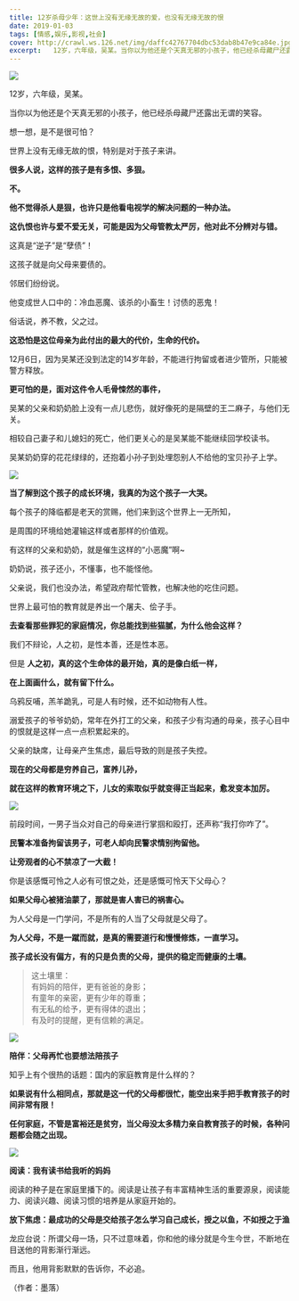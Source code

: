 ```yaml
---
title: 12岁杀母少年：这世上没有无缘无故的爱，也没有无缘无故的恨
date: 2019-01-03
tags: [情感,娱乐,影视,社会]
cover: http://crawl.ws.126.net/img/daffc42767704dbc53dab8b47e9ca84e.jpg
excerpt:   12岁，六年级，吴某。当你以为他还是个天真无邪的小孩子，他已经杀母藏尸还露出无谓的笑容。
---
```

![](http://crawl.ws.126.net/img/daffc42767704dbc53dab8b47e9ca84e.jpg)  

12岁，六年级，吴某。

当你以为他还是个天真无邪的小孩子，他已经杀母藏尸还露出无谓的笑容。

想一想，是不是很可怕？

世界上没有无缘无故的恨，特别是对于孩子来讲。

**很多人说，这样的孩子是有多恨、多狠。**

**不。**

**他不觉得杀人是狠，也许只是他看电视学的解决问题的一种办法。**

**这仇恨也许与爱不爱无关，可能是因为父母管教太严厉，他对此不分辨对与错。**

这真是“逆子”是“孽债”！

这孩子就是向父母来要债的。

邻居们纷纷说。

他变成世人口中的：冷血恶魔、该杀的小畜生！讨债的恶鬼！

俗话说，养不教，父之过。

**这恐怕是这位母亲为此付出的最大的代价，生命的代价。**

12月6日，因为吴某还没到法定的14岁年龄，不能进行拘留或者进少管所，只能被警方释放。

**更可怕的是，面对这件令人毛骨悚然的事件，**

吴某的父亲和奶奶脸上没有一点儿悲伤，就好像死的是隔壁的王二麻子，与他们无关。

相较自己妻子和儿媳妇的死亡，他们更关心的是吴某能不能继续回学校读书。

吴某奶奶穿的花花绿绿的，还抱着小孙子到处埋怨别人不给他的宝贝孙子上学。

![](http://crawl.ws.126.net/img/ddd2d8efd55fc7d1684d9144d6126570.jpg)  

**当了解到这个孩子的成长环境，我真的为这个孩子一大哭。**

每个孩子的降临都是老天的赏赐，他们来到这个世界上一无所知，

是周围的环境给她灌输这样或者那样的价值观。

有这样的父亲和奶奶，就是催生这样的“小恶魔”啊~

奶奶说，孩子还小，不懂事，也不能怪他。

父亲说，我们也没办法，希望政府帮忙管教，也解决他的吃住问题。

世界上最可怕的教育就是养出一个屠夫、侩子手。

**去查看那些罪犯的家庭情况，你总能找到些猫腻，为什么他会这样？**

我们不辩论，人之初，是性本善，还是性本恶。

但是 **人之初，真的这个生命体的最开始，真的是像白纸一样，**

**在上面画什么，就有留下什么。**

乌鸦反哺，羔羊跪乳，可是人有时候，还不如动物有人性。

溺爱孩子的爷爷奶奶，常年在外打工的父亲，和孩子少有沟通的母亲，孩子心目中的恨就是这样一点一点积累起来的。

父亲的缺席，让母亲产生焦虑，最后导致的则是孩子失控。

**现在的父母都是穷养自己，富养儿孙，**

**就在这样的教育环境之下，儿女的索取似乎就变得正当起来，愈发变本加厉。**

![](http://crawl.ws.126.net/img/70d0d917bc99948660e3cf4e15bdb728.jpg)  

前段时间，一男子当众对自己的母亲进行掌掴和殴打，还声称“我打你咋了”。

**民警本准备拘留该男子，可老人却向民警求情别拘留他。**

**让旁观者的心不禁凉了一大截！**

你是该感慨可怜之人必有可恨之处，还是感慨可怜天下父母心？

**如果父母心被猪油蒙了，那就是害人害已的祸害心。**

为人父母是一门学问，不是所有的人当了父母就是父母了。

**为人父母，不是一蹴而就，是真的需要道行和慢慢修炼，一直学习。**

**孩子成长没有偏方，有的只是负责的父母，提供的稳定而健康的土壤。**

> 这土壤里：  
> 有妈妈的陪伴，更有爸爸的身影；  
> 有童年的亲密，更有少年的尊重；  
> 有无私的给予，更有得体的退出；  
> 有及时的提醒，更有信赖的满足。  
>

![](http://crawl.ws.126.net/img/eb713953e984de71ac6c2c6aeb5df13b.jpg)  

**陪伴：父母再忙也要想法陪孩子**

知乎上有个很热的话题：国内的家庭教育是什么样的？

**如果说有什么相同点，那就是这一代的父母都很忙，能空出来手把手教育孩子的时间非常有限！**

**任何家庭，不管是富裕还是贫穷，当父母没太多精力亲自教育孩子的时候，各种问题都会随之出现。**

![](http://crawl.ws.126.net/img/95b4df96d75e497d540d9ab46c7a1e91.jpg)  

**阅读：我有读书给我听的妈妈**

阅读的种子是在家庭里播下的。阅读是让孩子有丰富精神生活的重要源泉，阅读能力、阅读兴趣、阅读习惯的培养是从家庭开始的。

**放下焦虑：最成功的父母是交给孩子怎么学习自己成长，授之以鱼，不如授之于渔**

龙应台说：所谓父母一场，只不过意味着，你和他的缘分就是今生今世，不断地在目送他的背影渐行渐远。

而且，他用背影默默的告诉你，不必追。

（作者：墨落）

